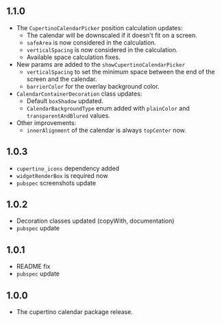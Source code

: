 ## 1.1.0

* The `CupertinoCalendarPicker` position calculation updates:
  * The calendar will be downscaled if it doesn't fit on a screen.
  * `safeArea` is now considered in the calculation.
  * `verticalSpacing` is now considered in the calculation.
  * Available space calculation fixes.
* New params are added to the `showCupertinoCalendarPicker`
  * `verticalSpacing` to set the minimum space between the end of the screen and the calendar.
  * `barrierColor` for the overlay background color.
* `CalendarContainerDecoration` class updates:
    * Default `boxShadow` updated.
    * `CalendarBackgroundType` enum added with `plainColor` and `transparentAndBlured` values.
* Other improvements:
  * `innerAlignment` of the calendar is always `topCenter` now.
 
## 1.0.3

* `cupertino_icons` dependency added
* `widgetRenderBox` is required now
* `pubspec` screenshots update

## 1.0.2

* Decoration classes updated (copyWith, documentation)
* `pubspec` update

## 1.0.1

* README fix
* `pubspec` update

## 1.0.0

* The cupertino calendar package release.
